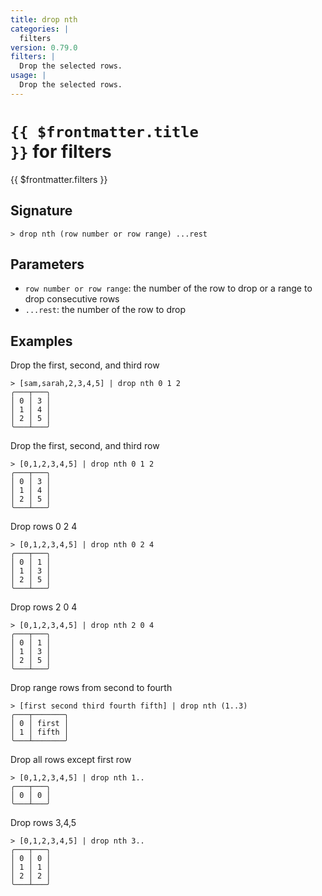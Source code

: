 ```yaml
---
title: drop nth
categories: |
  filters
version: 0.79.0
filters: |
  Drop the selected rows.
usage: |
  Drop the selected rows.
---
```


# <code>{{ $frontmatter.title }}</code> for filters

<div class='command-title'>{{ $frontmatter.filters }}</div>

## Signature

```> drop nth (row number or row range) ...rest```

## Parameters

 -  `row number or row range`: the number of the row to drop or a range to drop consecutive rows
 -  `...rest`: the number of the row to drop

## Examples

Drop the first, second, and third row
```shell
> [sam,sarah,2,3,4,5] | drop nth 0 1 2
╭───┬───╮
│ 0 │ 3 │
│ 1 │ 4 │
│ 2 │ 5 │
╰───┴───╯

```

Drop the first, second, and third row
```shell
> [0,1,2,3,4,5] | drop nth 0 1 2
╭───┬───╮
│ 0 │ 3 │
│ 1 │ 4 │
│ 2 │ 5 │
╰───┴───╯

```

Drop rows 0 2 4
```shell
> [0,1,2,3,4,5] | drop nth 0 2 4
╭───┬───╮
│ 0 │ 1 │
│ 1 │ 3 │
│ 2 │ 5 │
╰───┴───╯

```

Drop rows 2 0 4
```shell
> [0,1,2,3,4,5] | drop nth 2 0 4
╭───┬───╮
│ 0 │ 1 │
│ 1 │ 3 │
│ 2 │ 5 │
╰───┴───╯

```

Drop range rows from second to fourth
```shell
> [first second third fourth fifth] | drop nth (1..3)
╭───┬───────╮
│ 0 │ first │
│ 1 │ fifth │
╰───┴───────╯

```

Drop all rows except first row
```shell
> [0,1,2,3,4,5] | drop nth 1..
╭───┬───╮
│ 0 │ 0 │
╰───┴───╯

```

Drop rows 3,4,5
```shell
> [0,1,2,3,4,5] | drop nth 3..
╭───┬───╮
│ 0 │ 0 │
│ 1 │ 1 │
│ 2 │ 2 │
╰───┴───╯

```
